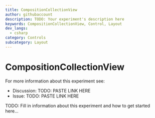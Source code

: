 ```yaml
---
title: CompositionCollectionView
author: githubaccount
description: TODO: Your experiment's description here
keywords: CompositionCollectionView, Control, Layout
dev_langs:
  - csharp
category: Controls
subcategory: Layout
---
```


<!-- To know about all the available Markdown syntax, Check out https://docs.microsoft.com/contribute/markdown-reference -->
<!-- Ensure you remove all comments before submission, to ensure that there are no formatting issues when displaying this page.  -->
<!-- It is recommended to check how the Documentation will look in the sample app, before Merging a PR -->
<!-- **Note:** All links to other docs.microsoft.com pages should be relative without locale, i.e. for the one above would be /contribute/markdown-reference -->
<!-- Included images should be optimized for size and not include any Intellectual Property references. -->

# CompositionCollectionView

For more information about this experiment see:
- Discussion: TODO: PASTE LINK HERE
- Issue: TODO: PASTE LINK HERE

TODO: Fill in information about this experiment and how to get started here...
